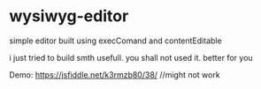 # wysiwyg-editor
simple editor built using execComand and contentEditable 

i just tried to build smth usefull. you shall not used it. better for you


Demo: https://jsfiddle.net/k3rmzb80/38/  //might not work

